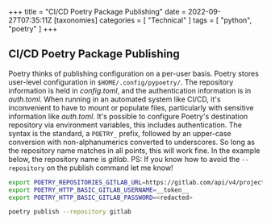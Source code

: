 +++
title = "CI/CD Poetry Package Publishing"
date = 2022-09-27T07:35:11Z
[taxonomies]
categories = [ "Technical" ]
tags = [ "python", "poetry" ]
+++

## CI/CD Poetry Package Publishing

Poetry thinks of publishing configuration on a per-user basis.
Poetry stores user-level configuration in `$HOME/.config/pypoetry/`.
The repository information is held in _config.toml_, and the authentication information is in _auth.toml_.
When running in an automated system like CI/CD, it's inconvenient to have to mount or populate files, particularly with sensitive information like _auth.toml_.
It's possible to configure Poetry's destination repository via environment variables, this includes authentication.
The syntax is the standard, a `POETRY_` prefix, followed by an upper-case conversion with non-alphanumerics converted to underscores.
So long as the repository name matches in all points, this will work fine.
In the example below, the repository name is _gitlab_.
PS: If you know how to avoid the `--repository` on the publish command let me know!

```Bash
export POETRY_REPOSITORIES_GITLAB_URL=https://gitlab.com/api/v4/projects/1/packages/pypi
export POETRY_HTTP_BASIC_GITLAB_USERNAME=__token__
export POETRY_HTTP_BASIC_GITLAB_PASSWORD=<redacted>

poetry publish --repository gitlab
```
